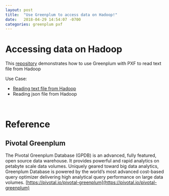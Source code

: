 ```yaml
---
layout: post
title:  "Use Greenplum to access data on Hadoop!"
date:   2018-04-29 14:54:07 -0700
categories: greenplum pxf
---
```


# Accessing data on Hadoop

This [repository](https://github.com/kongyew/greenplum-pxf-examples/tree/master/usecase1) demonstrates how to use Greenplum with PXF to read text file from Hadoop

Use Case:

* [Reading text file from Hadoop](https://github.com/kongyew/greenplum-pxf-examples/tree/master/usecase1)
* Reading json file from Hadoop

&nbsp;

# Reference

## Pivotal Greenplum

The Pivotal Greenplum Database (GPDB) is an advanced, fully featured, open source data warehouse. It provides powerful and rapid analytics on petabyte scale data volumes. Uniquely geared toward big data analytics, Greenplum Database is powered by the world’s most advanced cost-based query optimizer delivering high analytical query performance on large data volumes. [https://pivotal.io/pivotal-greenplum](https://pivotal.io/pivotal-greenplum)